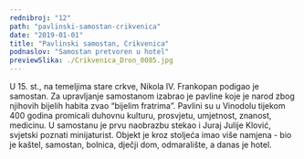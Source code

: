 ```yaml
---
rednibroj: "12"
path: "pavlinski-samostan-crikvenica"
date: "2019-01-01"
title: "Pavlinski samostan, Crikvenica"
podnaslov: "Samostan pretvoren u hotel"
previewSlika: ./Crikvenica_Dron_0085.jpg
---
```


U 15. st., na temeljima stare crkve, Nikola IV. Frankopan podigao je samostan. Za upravljanje samostanom izabrao je pavline koje je narod zbog njihovih bijelih habita zvao “bijelim fratrima”. Pavlini su u Vinodolu tijekom 400 godina promicali duhovnu kulturu, prosvjetu, umjetnost, znanost, medicinu. U samostanu je prvu naobrazbu stekao i Juraj Julije Klović, svjetski poznati minijaturist. Objekt je kroz stoljeća imao više namjena - bio je kaštel, samostan, bolnica, dječji dom, odmaralište, a danas je hotel.